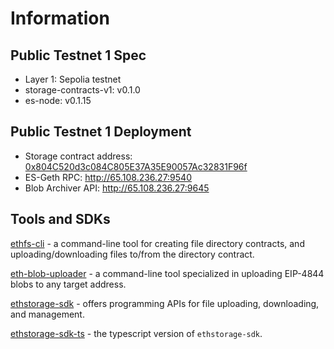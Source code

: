 # Information


## Public Testnet 1 Spec

* Layer 1: Sepolia testnet
* storage-contracts-v1: v0.1.0
* es-node: v0.1.15

## Public Testnet 1 Deployment

* Storage contract address: [0x804C520d3c084C805E37A35E90057Ac32831F96f](https://sepolia.etherscan.io/address/0x804C520d3c084C805E37A35E90057Ac32831F96f)
* ES-Geth RPC: http://65.108.236.27:9540
* Blob Archiver API: http://65.108.236.27:9645

## Tools and SDKs

[ethfs-cli](https://github.com/ethstorage/ethfs-cli) - a command-line tool for creating file directory contracts, and uploading/downloading files to/from the directory contract.

[eth-blob-uploader](https://github.com/ethstorage/eth-blob-uploader) - a command-line tool specialized in uploading EIP-4844 blobs to any target address.

[ethstorage-sdk](https://github.com/ethstorage/ethstorage-sdk)  -  offers programming APIs for file uploading, downloading, and management.

[ethstorage-sdk-ts](https://www.npmjs.com/package/ethstorage-sdk-ts) - the typescript version of `ethstorage-sdk`.

